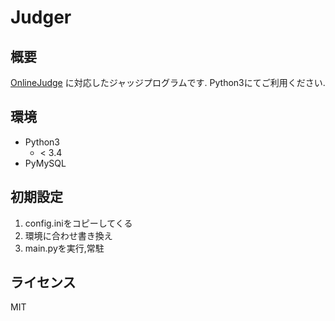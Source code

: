 # Judger
## 概要
[OnlineJudge](/ibuki2003/onlinejudge2) に対応したジャッジプログラムです.
Python3にてご利用ください.


## 環境
- Python3
    - < 3.4
- PyMySQL

## 初期設定
1. config.iniをコピーしてくる
2. 環境に合わせ書き換え
3. main.pyを実行,常駐

## ライセンス
MIT
